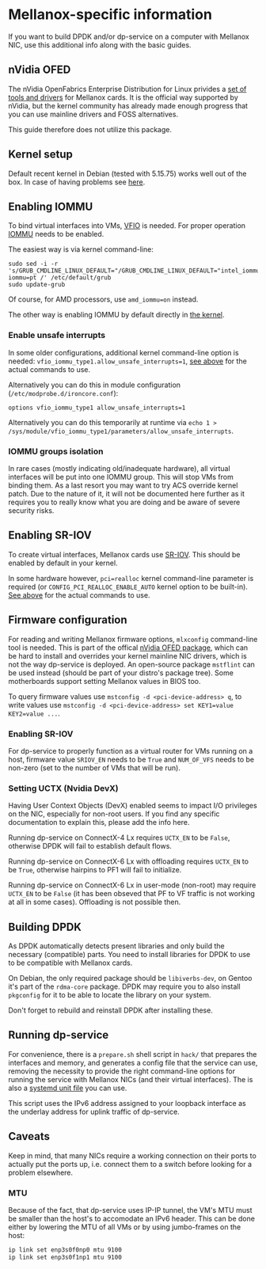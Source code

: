 # Mellanox-specific information
If you want to build DPDK and/or dp-service on a computer with Mellanox NIC, use this additional info along with the basic guides.


## nVidia OFED
The nVidia OpenFabrics Enterprise Distribution for Linux privides a [set of tools and drivers](https://network.nvidia.com/products/infiniband-drivers/linux/mlnx_ofed/) for Mellanox cards. It is the official way supported by nVidia, but the kernel community has already made enough progress that you can use mainline drivers and FOSS alternatives.

This guide therefore does not utilize this package.


## Kernel setup
Default recent kernel in Debian (tested with 5.15.75) works well out of the box. In case of having problems see [here](kernel.md#mellanox-drivers).


## Enabling IOMMU
To bind virtual interfaces into VMs, [VFIO](https://docs.kernel.org/driver-api/vfio.html) is needed. For proper operation [IOMMU](https://en.wikipedia.org/wiki/Input%E2%80%93output_memory_management_unit) needs to be enabled.

The easiest way is via kernel command-line:
```
sudo sed -i -r 's/GRUB_CMDLINE_LINUX_DEFAULT="/GRUB_CMDLINE_LINUX_DEFAULT="intel_iommu=on iommu=pt /' /etc/default/grub
sudo update-grub
```
Of course, for AMD processors, use `amd_iommu=on` instead.

The other way is enabling IOMMU by default directly in [the kernel](kernel.md#iommu).

### Enable unsafe interrupts
In some older configurations, additional kernel command-line option is needed: `vfio_iommu_type1.allow_unsafe_interrupts=1`, [see above](#enabling-iommu) for the actual commands to use.

Alternatively you can do this in module configuration (`/etc/modprobe.d/ironcore.conf`):
```
options vfio_iommu_type1 allow_unsafe_interrupts=1
```

Alternatively you can do this temporarily at runtime via `echo 1 > /sys/module/vfio_iommu_type1/parameters/allow_unsafe_interrupts`.

### IOMMU groups isolation
In rare cases (mostly indicating old/inadequate hardware), all virtual interfaces will be put into one IOMMU group. This will stop VMs from binding them. As a last resort you may want to try ACS override kernel patch. Due to the nature of it, it will not be documented here further as it requires you to really know what you are doing and be aware of severe security risks.


## Enabling SR-IOV
To create virtual interfaces, Mellanox cards use [SR-IOV](https://en.wikipedia.org/wiki/Single-root_input/output_virtualization). This should be enabled by default in your kernel.

In some hardware however, `pci=realloc` kernel command-line parameter is required (or `CONFIG_PCI_REALLOC_ENABLE_AUTO` kernel option to be built-in). [See above](#enabling-iommu) for the actual commands to use.


## Firmware configuration
For reading and writing Mellanox firmware options, `mlxconfig` command-line tool is needed. This is part of the offical [nVidia OFED package](#nvidia-ofed), which can be hard to install and overrides your kernel mainline NIC drivers, which is not the way dp-service is deployed. An open-source package `mstflint` can be used instead (should be part of your distro's package tree). Some motherboards support setting Mellanox values in BIOS too.

To query firmware values use `mstconfig -d <pci-device-address> q`, to write values use `mstconfig -d <pci-device-address> set KEY1=value KEY2=value ...`.

### Enabling SR-IOV
For dp-service to properly function as a virtual router for VMs running on a host, firmware value `SRIOV_EN` needs to be `True` and `NUM_OF_VFS` needs to be non-zero (set to the number of VMs that will be run).

### Setting UCTX (Nvidia DevX)
Having User Context Objects (DevX) enabled seems to impact I/O privileges on the NIC, especially for non-root users. If you find any specific documentation to explain this, please add the info here.

Running dp-service on ConnectX-4 Lx requires `UCTX_EN` to be `False`, otherwise DPDK will fail to establish default flows.

Running dp-service on ConnectX-6 Lx with offloading requires `UCTX_EN` to be `True`, otherwise hairpins to PF1 will fail to initialize.

Running dp-service on ConnectX-6 Lx in user-mode (non-root) may require `UCTX_EN` to be `False` (it has been obseved that PF to VF traffic is not working at all in some cases). Offloading is not possible then.


## Building DPDK
As DPDK automatically detects present libraries and only build the necessary (compatible) parts. You need to install libraries for DPDK to use to be compatible with Mellanox cards.

On Debian, the only required package should be `libiverbs-dev`, on Gentoo it's part of the `rdma-core` package. DPDK may require you to also install `pkgconfig` for it to be able to locate the library on your system.

Don't forget to rebuild and reinstall DPDK after installing these.


## Running dp-service
For convenience, there is a `prepare.sh` shell script in `hack/` that prepares the interfaces and memory, and generates a config file that the service can use, removing the necessity to provide the right command-line options for running the service with Mellanox NICs (and their virtual interfaces). The is also a [systemd unit file](running.md#mellanox-cards) you can use.

This script uses the IPv6 address assigned to your loopback interface as the underlay address for uplink traffic of dp-service.


## Caveats
Keep in mind, that many NICs require a working connection on their ports to actually put the ports up, i.e. connect them to a switch before looking for a problem elsewhere.

### MTU
Because of the fact, that dp-service uses IP-IP tunnel, the VM's MTU must be smaller than the host's to accomodate an IPv6 header. This can be done either by lowering the MTU of all VMs or by using jumbo-frames on the host:
```bash
ip link set enp3s0f0np0 mtu 9100
ip link set enp3s0f1np1 mtu 9100
```
